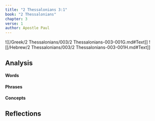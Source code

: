 ```yaml
---
title: "2 Thessalonians 3:1"
book: "2 Thessalonians"
chapter: 3
verse: 1
author: Apostle Paul
---
```

![[/Greek/2 Thessalonians/003/2 Thessalonians-003-001G.md#Text]]
![[/Hebrew/2 Thessalonians/003/2 Thessalonians-003-001H.md#Text]]

## Analysis

#### Words

#### Phrases

#### Concepts

## Reflections
